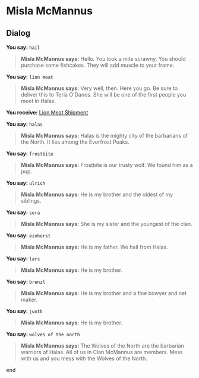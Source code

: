 # Misla McMannus
## Dialog

**You say:** `hail`



>**Misla McMannus says:** Hello. You look a mite scrawny. You should purchase some fishcakes. They will add muscle to your frame.

**You say:** `lion meat`



>**Misla McMannus says:** Very well, then. Here you go. Be sure to deliver this to Teria O'Danos. She will be one of the first people you meet in Halas.


**You receive:**  [Lion Meat Shipment](/item/13961)

**You say:** `halas`





>**Misla McMannus says:** Halas is the mighty city of the barbarians of the North. It lies among the Everfrost Peaks.

**You say:** `frostbite`



>**Misla McMannus says:** Frostbite is our trusty wolf. We found him as a pup.



**You say:** `ulrich`



>**Misla McMannus says:** He is my brother and the oldest of my siblings.

**You say:** `sera`



>**Misla McMannus says:** She is my sister and the youngest of the clan.

**You say:** `einhorst`



>**Misla McMannus says:** He is my father. We hail from Halas.

**You say:** `lars`



>**Misla McMannus says:** He is my brother.

**You say:** `brenzl`



>**Misla McMannus says:** He is my brother and a fine bowyer and net maker.

**You say:** `junth`



>**Misla McMannus says:** He is my brother.





**You say:** `wolves of the north`




>**Misla McMannus says:** The Wolves of the North are the barbarian warriors of Halas. All of us in Clan McMannus are members. Mess with us and you mess with the Wolves of the North.

end

